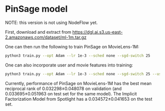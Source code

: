 # PinSage model

NOTE: this version is not using NodeFlow yet.

First, download and extract from https://dgl.ai.s3.us-east-2.amazonaws.com/dataset/ml-1m.tar.gz

One can then run the following to train PinSage on MovieLens-1M:

```bash
python3 train.py --opt Adam --lr 1e-3 --sched none --sgd-switch 25
```

One can also incorporate user and movie features into training:

```bash
python3 train.py --opt Adam --lr 1e-3 --sched none --sgd-switch 25 --use-feature
```

Currently, performance of PinSage on MovieLens-1M has the best mean reciprocal rank of
0.032298±0.048078 on validation (and 0.033695±0.051963 on test set for the same model).
The Implicit Factorization Model from Spotlight has a 0.034572±0.041653 on the test set.
